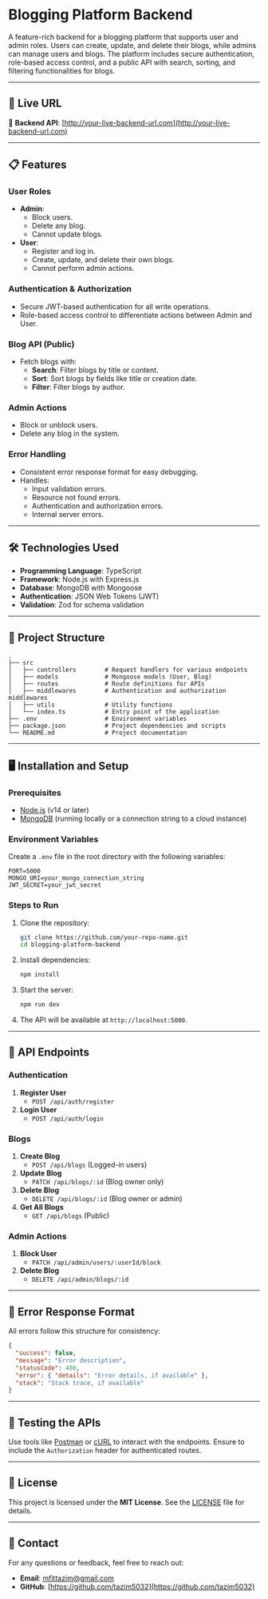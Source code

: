 # Blogging Platform Backend

A feature-rich backend for a blogging platform that supports user and admin roles. Users can create, update, and delete their blogs, while admins can manage users and blogs. The platform includes secure authentication, role-based access control, and a public API with search, sorting, and filtering functionalities for blogs.

---

## 🚀 Live URL
🔗 **Backend API**: [http://your-live-backend-url.com](http://your-live-backend-url.com)

---

## 📋 Features

### User Roles
- **Admin**:
  - Block users.
  - Delete any blog.
  - Cannot update blogs.
- **User**:
  - Register and log in.
  - Create, update, and delete their own blogs.
  - Cannot perform admin actions.

### Authentication & Authorization
- Secure JWT-based authentication for all write operations.
- Role-based access control to differentiate actions between Admin and User.

### Blog API (Public)
- Fetch blogs with:
  - **Search**: Filter blogs by title or content.
  - **Sort**: Sort blogs by fields like title or creation date.
  - **Filter**: Filter blogs by author.

### Admin Actions
- Block or unblock users.
- Delete any blog in the system.

### Error Handling
- Consistent error response format for easy debugging.
- Handles:
  - Input validation errors.
  - Resource not found errors.
  - Authentication and authorization errors.
  - Internal server errors.

---

## 🛠️ Technologies Used

- **Programming Language**: TypeScript
- **Framework**: Node.js with Express.js
- **Database**: MongoDB with Mongoose
- **Authentication**: JSON Web Tokens (JWT)
- **Validation**: Zod for schema validation

---

## 📂 Project Structure

```plaintext
.
├── src
│   ├── controllers        # Request handlers for various endpoints
│   ├── models             # Mongoose models (User, Blog)
│   ├── routes             # Route definitions for APIs
│   ├── middlewares        # Authentication and authorization middlewares
│   ├── utils              # Utility functions
│   └── index.ts           # Entry point of the application
├── .env                   # Environment variables
├── package.json           # Project dependencies and scripts
└── README.md              # Project documentation
```

---

## 🖥️ Installation and Setup

### Prerequisites
- [Node.js](https://nodejs.org/) (v14 or later)
- [MongoDB](https://www.mongodb.com/) (running locally or a connection string to a cloud instance)

### Environment Variables
Create a `.env` file in the root directory with the following variables:

```plaintext
PORT=5000
MONGO_URI=your_mongo_connection_string
JWT_SECRET=your_jwt_secret
```

### Steps to Run
1. Clone the repository:
   ```bash
   git clone https://github.com/your-repo-name.git
   cd blogging-platform-backend
   ```

2. Install dependencies:
   ```bash
   npm install
   ```

3. Start the server:
   ```bash
   npm run dev
   ```

4. The API will be available at `http://localhost:5000`.

---

## 🔑 API Endpoints

### Authentication
1. **Register User**
   - `POST /api/auth/register`
2. **Login User**
   - `POST /api/auth/login`

### Blogs
1. **Create Blog**
   - `POST /api/blogs` (Logged-in users)
2. **Update Blog**
   - `PATCH /api/blogs/:id` (Blog owner only)
3. **Delete Blog**
   - `DELETE /api/blogs/:id` (Blog owner or admin)
4. **Get All Blogs**
   - `GET /api/blogs` (Public)

### Admin Actions
1. **Block User**
   - `PATCH /api/admin/users/:userId/block`
2. **Delete Blog**
   - `DELETE /api/admin/blogs/:id`

---

## 🐛 Error Response Format

All errors follow this structure for consistency:

```json
{
  "success": false,
  "message": "Error description",
  "statusCode": 400,
  "error": { "details": "Error details, if available" },
  "stack": "Stack trace, if available"
}
```

---

## 🧪 Testing the APIs
Use tools like [Postman](https://www.postman.com/) or [cURL](https://curl.se/) to interact with the endpoints. Ensure to include the `Authorization` header for authenticated routes.

---

## 📝 License

This project is licensed under the **MIT License**. See the [LICENSE](LICENSE) file for details.

---

## 📧 Contact
For any questions or feedback, feel free to reach out:

- **Email**: mfittazim@gmail.com
- **GitHub**: [https://github.com/tazim5032](https://github.com/tazim5032)
